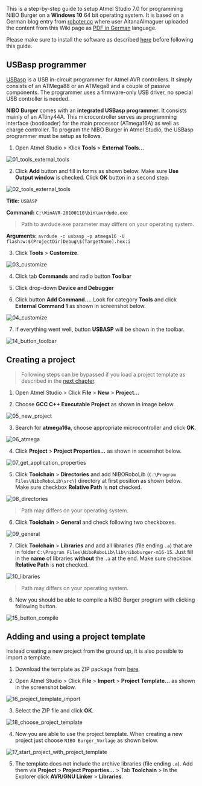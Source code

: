 This is a step-by-step guide to setup Atmel Studio 7.0 for programming NIBO Burger on a **Windows 10** 64 bit operating system. It is based on a German blog entry from [roboter.cc](https://www.roboter.cc/index.php?option=com_kunena&view=topic&catid=19&id=2614&Itemid=20) where user AitanaAlmaguer uploaded the content from this Wiki page as [PDF in German](https://github.com/pamasol/Lehrlingsprojekt-Nibo-Burger/files/3652530/ProgrammierungdesNIBOBurgersmitAtmelStudio7.0.pdf) language.

Please make sure to install the software as described [here]( https://github.com/pamasol/Lehrlingsprojekt-Nibo-Burger#installing-software) before following this guide.

## USBasp programmer

[USBasp](https://www.fischl.de/usbasp/) is a USB in-circuit programmer for Atmel AVR controllers. It simply consists of an ATMega88 or an ATMega8 and a couple of passive components. The programmer uses a firmware-only USB driver, no special USB controller is needed.

**NIBO Burger** comes with an **integrated USBasp programmer**. It consists mainly of an ATtiny44A. This microcontroller serves as programming interface (bootloader) for the main processor (ATmega16A) as well as charge controller.
To program the NIBO Burger in Atmel Studio, the USBasp programmer must be setup as follows.

1. Open Atmel Studio > Klick **Tools** > **External Tools...**

![01_tools_external_tools](https://user-images.githubusercontent.com/7021907/66304606-ece03f80-e8fd-11e9-9703-1f5a0dde468f.png)

2. Click **Add** button and fill in forms as shown below. Make sure **Use Output window** is checked. Click **OK** button in a second step.

![02_tools_external_tools](https://user-images.githubusercontent.com/7021907/66304607-ed78d600-e8fd-11e9-8409-3836b5b95306.png)

**Title:** `USBASP`

**Command:** `C:\WinAVR-20100110\bin\avrdude.exe`

> Path to avrdude.exe parameter may differs on your operating system.

**Arguments:** `avrdude -c usbasp -p atmega16 -U flash:w:$(ProjectDir)Debug\$(TargetName).hex:i`

3. Click **Tools** > **Customize**.

![03_customize](https://user-images.githubusercontent.com/7021907/66304608-ed78d600-e8fd-11e9-8e43-786487799952.png)

4. Click tab **Commands** and radio button **Toolbar**

5. Click drop-down **Device and Debugger**

6. Click button **Add Command...**. Look for category **Tools** and click **External Command 1** as shown in screenshot below.

![04_customize](https://user-images.githubusercontent.com/7021907/66304609-ed78d600-e8fd-11e9-9e5d-d44a87e9808e.png)

7. If everything went well, button **USBASP** will be shown in the toolbar.

![14_button_toolbar](https://user-images.githubusercontent.com/7021907/66306564-3e8ac900-e902-11e9-9f91-c9b6a85b4c11.png)


## Creating a project

> Following steps can be bypassed if you load a project template as described in the [next chapter](https://github.com/pamasol/Lehrlingsprojekt-Nibo-Burger/wiki/Atmel-Studio-7.0-Setup-for-NIBO-Burger#adding-and-using-a-project-template).

1. Open Atmel Studio > Click **File** > **New** > **Project...**

2. Choose **GCC C++ Executable Project** as shown in image below.

![05_new_project](https://user-images.githubusercontent.com/7021907/66304610-ed78d600-e8fd-11e9-930e-2eb99865ce3f.png)

3. Search for **atmega16a**, choose appropriate microcontroller and click **OK**.

![06_atmega](https://user-images.githubusercontent.com/7021907/66304611-ed78d600-e8fd-11e9-9b14-ba9ef78f9b6d.png)

4. Click **Project** > **Project Properties...** as shown in sceenshot below.

![07_get_application_properties](https://user-images.githubusercontent.com/7021907/66304612-ee116c80-e8fd-11e9-82c8-ea2f90aa31a5.png)

5. Click **Toolchain** > **Directories** and add NIBORoboLib (`C:\Program Files\NiboRoboLib\src\`) directory at first position as shown below. Make sure checkbox **Relative Path** is **not** checked.

![08_directories](https://user-images.githubusercontent.com/7021907/66304613-ee116c80-e8fd-11e9-961d-fd480fe22f2a.png)

> Path may differs on your operating system.

6. Click **Toolchain** > **General** and check following two checkboxes.

![09_general](https://user-images.githubusercontent.com/7021907/66304614-ee116c80-e8fd-11e9-8052-0bf56151bbfb.png)

7. Click **Toolchain** > **Libraries** and add all libraries (file ending `.a`) that are in folder `C:\Program Files\NiboRoboLib\lib\niboburger-m16-15`. Just fill in the **name** of libraries **without** the `.a` at the end. Make sure checkbox **Relative Path** is **not** checked.

![10_libraries](https://user-images.githubusercontent.com/7021907/66304615-ee116c80-e8fd-11e9-856e-56b0212b2ab6.png)

> Path may differs on your operating system.

6. Now you should be able to compile a NIBO Burger program with clicking following button.

![15_button_compile](https://user-images.githubusercontent.com/7021907/66307426-b9ed7a00-e904-11e9-8d3a-c5e2bc89415b.png)


## Adding and using a project template

Instead creating a new project from the ground up, it is also possible to import a template.

1. Download the template as ZIP package from [here](https://github.com/pamasol/Lehrlingsprojekt-Nibo-Burger/files/3652529/NIBOBurger_Vorlage.zip).

2. Open Atmel Studio > Click **File** > **Import** > **Project Template...** as shown in the screenshot below.

![16_project_template_import](https://user-images.githubusercontent.com/7021907/66314519-726eea00-e914-11e9-97ea-0c821e029f30.png)

3. Select the ZIP file and click **OK**.

![18_choose_project_template](https://user-images.githubusercontent.com/7021907/66316314-c29b7b80-e917-11e9-95c2-cce67efb0ef0.png)

4. Now you are able to use the project template. When creating a new project just choose `NIBO Burger_Vorlage` as shown below.

![17_start_project_with_project_template](https://user-images.githubusercontent.com/7021907/66314949-24a6b180-e915-11e9-91db-c61ddff22d4a.png)

5. The template does not include the archive libraries (file ending `.a`). Add them via  **Project** > **Project Properties...** > Tab **Toolchain** > In the Explorer click **AVR/GNU Linker** > **Libraries**.